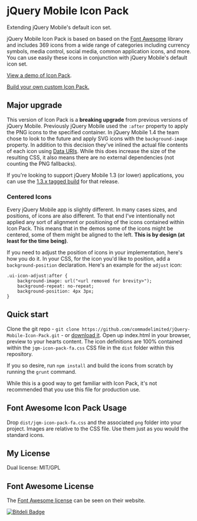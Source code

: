 # jQuery Mobile Icon Pack

Extending jQuery Mobile's default icon set.

jQuery Mobile Icon Pack is based on based on the [Font Awesome](http://fortawesome.github.com/Font-Awesome/) library and includes 369 icons from a wide range of categories including currency symbols, media control, social media, common application icons, and more. You can use easily these icons in conjunction with jQuery Mobile's default icon set.

[View a demo of Icon Pack](http://andymatthews.net/code/jQuery-Mobile-Icon-Pack/).

[Build your own custom Icon Pack.](http://andymatthews.net/code/jQuery-Mobile-Icon-Pack/builder/)

## Major upgrade
This version of Icon Pack is a **breaking upgrade** from previous versions of jQuery Mobile. Previously jQuery Mobile used the `:after` property to apply the PNG icons to the specified container. In jQuery Mobile 1.4 the team chose to look to the future and apply SVG icons with the `background-image` property. In addition to this decision they've inlined the actual file contents of each icon using [Data URIs](http://css-tricks.com/data-uris/). While this does increase the size of the resulting CSS, it also means there are no external dependencies (not counting the PNG fallbacks).

If you're looking to support jQuery Mobile 1.3 (or lower) applications, you can use the [1.3.x tagged build](https://github.com/commadelimited/jQuery-Mobile-Icon-Pack/releases/tag/v1.3.x) for that release.

### Centered Icons

Every jQuery Mobile app is slightly different. In many cases sizes, and positions, of icons are also different. To that end I've intentionally not applied any sort of alignment or positioning of the icons contained within Icon Pack. This means that in the demos some of the icons might be centered, some of them might be aligned to the left. **This is by design (at least for the time being)**.

If you need to adjust the position of icons in your implementation, here's how you do it. In your CSS, for the icon you'd like to position, add a `background-position` declaration. Here's an example for the `adjust` icon:

```
.ui-icon-adjust:after {
    background-image: url("<url removed for brevity>");
    background-repeat: no-repeat;
    background-position: 4px 3px;
}
```

## Quick start

Clone the git repo - `git clone https://github.com/commadelimited/jQuery-Mobile-Icon-Pack.git` - or [download it](https://github.com/commadelimited/jQuery-Mobile-Icon-Pack/zipball/master). Open up index.html in your browser, preview to your hearts content. The icon definitions are 100% contained within the `jqm-icon-pack-fa.css` CSS file in the `dist` folder within this repository.

If you so desire, run `npm install` and build the icons from scratch by running the `grunt` command.

While this is a good way to get familiar with Icon Pack, it's not recommended that you use this file for production use.

## Font Awesome Icon Pack Usage

Drop `dist/jqm-icon-pack-fa.css` and the associated `png` folder into your project. Images are relative to the CSS file. Use them just as you would the standard icons.

## My License
Dual license: MIT/GPL

## Font Awesome License
The [Font Awesome license](http://fontawesome.io/license/) can be seen on their website.

[![Bitdeli Badge](https://d2weczhvl823v0.cloudfront.net/commadelimited/jquery-mobile-icon-pack/trend.png)](https://bitdeli.com/free "Bitdeli Badge")